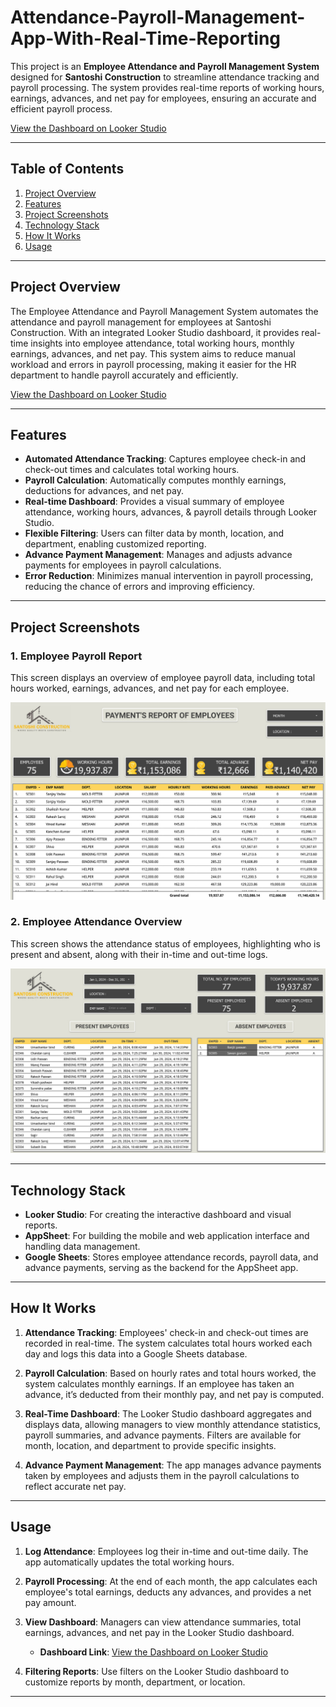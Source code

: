 # Attendance-Payroll-Management-App-With-Real-Time-Reporting

This project is an **Employee Attendance and Payroll Management System** designed for **Santoshi Construction** to streamline attendance tracking and payroll processing. The system provides real-time reports of working hours, earnings, advances, and net pay for employees, ensuring an accurate and efficient payroll process. 

[View the Dashboard on Looker Studio](https://lookerstudio.google.com/s/q_-qCXKLdvM)

---

## Table of Contents
1. [Project Overview](#project-overview)
2. [Features](#features)
3. [Project Screenshots](#project-screenshots)
4. [Technology Stack](#technology-stack)
5. [How It Works](#how-it-works)
6. [Usage](#usage)

---

## Project Overview

The Employee Attendance and Payroll Management System automates the attendance and payroll management for employees at Santoshi Construction. With an integrated Looker Studio dashboard, it provides real-time insights into employee attendance, total working hours, monthly earnings, advances, and net pay. This system aims to reduce manual workload and errors in payroll processing, making it easier for the HR department to handle payroll accurately and efficiently.

[View the Dashboard on Looker Studio](https://lookerstudio.google.com/s/q_-qCXKLdvM)

---

## Features

- **Automated Attendance Tracking**: Captures employee check-in and check-out times and calculates total working hours.
- **Payroll Calculation**: Automatically computes monthly earnings, deductions for advances, and net pay.
- **Real-time Dashboard**: Provides a visual summary of employee attendance, working hours, advances, & payroll details through Looker Studio.
- **Flexible Filtering**: Users can filter data by month, location, and department, enabling customized reporting.
- **Advance Payment Management**: Manages and adjusts advance payments for employees in payroll calculations.
- **Error Reduction**: Minimizes manual intervention in payroll processing, reducing the chance of errors and improving efficiency.

---

## Project Screenshots

### 1. Employee Payroll Report
This screen displays an overview of employee payroll data, including total hours worked, earnings, advances, and net pay for each employee. 

![Payroll Report Screenshot](https://github.com/Ankkit0413/Attendance-Payroll-Management-App-With-Real-Time-Reporting/blob/main/SANTOSHI_CONSTRUCTION_REPORTS-3.jpg)

### 2. Employee Attendance Overview
This screen shows the attendance status of employees, highlighting who is present and absent, along with their in-time and out-time logs.

![Attendance Overview Screenshot](https://github.com/Ankkit0413/Attendance-Payroll-Management-App-With-Real-Time-Reporting/blob/main/SANTOSHI_CONSTRUCTION_REPORTS-1.jpg)

---

## Technology Stack

- **Looker Studio**: For creating the interactive dashboard and visual reports.
- **AppSheet**: For building the mobile and web application interface and handling data management.
- **Google Sheets**: Stores employee attendance records, payroll data, and advance payments, serving as the backend for the AppSheet app.

---

## How It Works

1. **Attendance Tracking**: Employees' check-in and check-out times are recorded in real-time. The system calculates total hours worked each day and logs this data into a Google Sheets database.
   
2. **Payroll Calculation**: Based on hourly rates and total hours worked, the system calculates monthly earnings. If an employee has taken an advance, it’s deducted from their monthly pay, and net pay is computed.

3. **Real-Time Dashboard**: The Looker Studio dashboard aggregates and displays data, allowing managers to view monthly attendance statistics, payroll summaries, and advance payments. Filters are available for month, location, and department to provide specific insights.

4. **Advance Payment Management**: The app manages advance payments taken by employees and adjusts them in the payroll calculations to reflect accurate net pay.

---

## Usage

1. **Log Attendance**: Employees log their in-time and out-time daily. The app automatically updates the total working hours.

2. **Payroll Processing**: At the end of each month, the app calculates each employee's total earnings, deducts any advances, and provides a net pay amount.

3. **View Dashboard**: Managers can view attendance summaries, total earnings, advances, and net pay in the Looker Studio dashboard.
   - **Dashboard Link**: [View the Dashboard on Looker Studio](https://lookerstudio.google.com/s/q_-qCXKLdvM)

4. **Filtering Reports**: Use filters on the Looker Studio dashboard to customize reports by month, department, or location.

---
